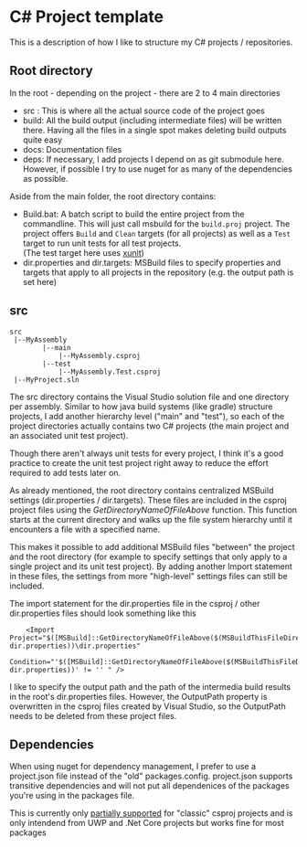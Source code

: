 # C# Project template

This is a description of how I like to structure my C# projects / repositories.

Root directory
---------------
In the root - depending on the project - there are 2 to 4 main directories

- src : This is where all the actual source code of the project goes
- build: All the build output (including intermediate files) will be written there.
  Having all the files in a single spot makes deleting build outputs quite easy
- docs: Documentation files
- deps: If necessary, I add projects I depend on as git submodule here. However, if possible
  I try to use nuget for as many of the dependencies as possible.         

Aside from the main folder, the root directory contains:
- Build.bat: A batch script to build the entire project from the commandline.
  This will just call msbuild for the `build.proj` project.
  The project offers `Build` and `Clean` targets (for all projects) as well as
  a `Test` target to run unit tests for all test projects.  
  (The test target here uses [xunit](http://xunit.github.io/))
- dir.properties and dir.targets: MSBuild files to specify properties and targets that apply to all projects in the 
  repository (e.g. the output path is set here)

src
---
    src
     |--MyAssembly
            |--main
                |--MyAssembly.csproj
            |--test
                |--MyAssembly.Test.csproj
     |--MyProject.sln

The src directory contains the Visual Studio solution file and one directory per assembly. Similar to how java build systems 
(like gradle) structure projects, I add another hierarchy level ("main" and "test"), so each of the project directories actually contains two C# projects
(the main project and an associated unit test project).

Though there aren't always unit tests for every project, I think it's a good practice to create the unit test project
right away to reduce the effort required to add tests later on.

As already mentioned, the root directory contains centralized MSBuild settings (dir.properties / dir.targets). 
These files are included in the csproj project files using the _GetDirectoryNameOfFileAbove_ function.
This function starts at the current directory and walks up the file system hierarchy until it encounters a 
file with a specified name.   

This makes it possible to add additional MSBuild files "between" the project and the root directory 
(for example to specify settings that only apply to a single project and its unit test project).
By adding another Import statement in these files, the settings from more "high-level" settings files can
still be included.

The import statement for the dir.properties file in the csproj / other dir.properties files 
should look something like this

        <Import Project="$([MSBuild]::GetDirectoryNameOfFileAbove($(MSBuildThisFileDirectory).., dir.properties))\dir.properties" 
                Condition="'$([MSBuild]::GetDirectoryNameOfFileAbove($(MSBuildThisFileDirectory).., dir.properties))' != '' " />

I like to specify the output path and the path of the intermedia build results in the root's
dir.properties files. However, the OutputPath property is overwritten in the csproj files created by
Visual Studio, so the OutputPath needs to be deleted from these project files.


Dependencies
------------
When using nuget for dependency management, I prefer to use a project.json
file instead of the "old" packages.config. project.json supports transitive dependencies
and will not put all dependenices of the packages you're using in the packages file.

This is currently only [partially supported](https://github.com/NuGet/Home/wiki/Converting-a-csproj-from-package.config-to-project.json) 
for "classic" csproj projects and is only intendend from UWP and .Net Core projects
but works fine for most packages  